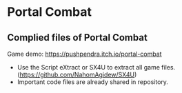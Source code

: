# Portal Combat
## Complied files of Portal Combat

Game demo: https://pushpendra.itch.io/portal-combat
- Use the Script eXtract or SX4U to extract all game files. (https://github.com/NahomAgidew/SX4U)
- Important code files are already shared in repository.
